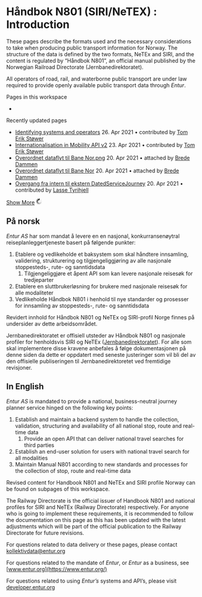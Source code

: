 # Håndbok N801 \(SIRI/NeTEX\) : Introduction

These pages describe the formats used and the necessary considerations to take when producing public transport information for Norway. The structure of the data is defined by the two formats, NeTEx and SIRI, and the content is regulated by “Håndbok N801”, an official manual published by the Norwegian Railroad Directorate \(Jernbanedirektoratet\).

All operators of road, rail, and waterborne public transport are under law required to provide openly available public transport data through _Entur_.

Pages in this workspace

* 
Recently updated pages 

*  [Identifying systems and operators](PUBLIC/Identifying-systems-and-operators_2537914775.html) 26. Apr 2021 • contributed by [Tom Erik Støwer](PUBLIC/null/display/~5d19f8a491943f0d2ac51bcd)
*  [Internationalisation in Mobility API v2](PUBLIC/Internationalisation-in-Mobility-API-v2_2527133965.html) 23. Apr 2021 • contributed by [Tom Erik Støwer](PUBLIC/null/display/~5d19f8a491943f0d2ac51bcd)
*  [Overordnet dataflyt til Bane Nor.png](PUBLIC/null/spaces/ROR/pages/664174685/Forenklet+oversikt+togdata?preview=%2F664174685%2F1978368068%2FOverordnet+dataflyt+til+Bane+Nor.png) 20. Apr 2021 • attached by [Brede Dammen](PUBLIC/null/display/~557058%3Ae58428e0-4bec-4052-b1f8-38e56aee891a)
*  [Overordnet dataflyt til Bane Nor](PUBLIC/null/spaces/ROR/pages/664174685/Forenklet+oversikt+togdata?preview=%2F664174685%2F1978302550%2FOverordnet+dataflyt+til+Bane+Nor) 20. Apr 2021 • attached by [Brede Dammen](PUBLIC/null/display/~557058%3Ae58428e0-4bec-4052-b1f8-38e56aee891a)
*  [Overgang fra intern til ekstern DatedServiceJourney](PUBLIC/Overgang-fra-intern-til-ekstern-DatedServiceJourney_2503607289.html) 20. Apr 2021 • contributed by [Lasse Tyrihjell](PUBLIC/null/display/~557058%3A7b4c3e9a-7383-4434-8265-836b623863ff)

 [Show More](/wiki/plugins/recently-updated/changes.action?theme=concise&pageSize=5&startIndex=5&searchToken=1&spaceKeys=ROR&contentType=-mail,page,comment,blogpost,attachment,userinfo,spacedesc,personalspacedesc,space,draft,custom&cursor=_sa_WzE2MTg5MDE4MzkwMDAsIlx0MjUwMzYwNzI4OSBtJTc5cmUjI0VOVFxcaj4zLCpiMmIgY3AiXQ%3D%3D) ![Please wait](../.gitbook/assets/wait.gif)

## **På norsk** <a id="Introduction-P&#xE5;norsk"></a>

_Entur AS_ har som mandat å levere en en nasjonal, konkurransenøytral reiseplanleggertjeneste basert på følgende punkter:

1. Etablere og vedlikeholde et baksystem som skal håndtere innsamling, validering, strukturering og tilgjengeliggjøring av alle nasjonale stoppesteds-, rute- og sanntidsdata
   1. Tilgjengeliggjøre et åpent API som kan levere nasjonale reisesøk for tredjeparter
2. Etablere en sluttbrukerløsning for brukere med nasjonale reisesøk for alle modaliteter
3. Vedlikeholde Håndbok N801 i henhold til nye standarder og prosesser for innsamling av stoppesteds-, rute- og sanntidsdata

Revidert innhold for Håndbok N801 og NeTEx og SIRI-profil Norge finnes på undersider av dette arbeidsområdet.

Jernbanedirektoratet er offisiell utsteder av Håndbok N801 og nasjonale profiler for henholdsvis SIRI og NeTEx \([Jernbanedirektoratet](https://www.jernbanedirektoratet.no/no/jernbanesektoren/handboker/handboker-for-samlet-kollektiv/handbok-801-nasjonale-rutedata/)\). For alle som skal implementere disse kravene anbefales å følge dokumentasjonen på denne siden da dette er oppdatert med seneste justeringer som vil bli del av den offisielle publiseringen til Jernbanedirektoretet ved fremtidige revisjoner.

## **In English** <a id="Introduction-InEnglish"></a>

_Entur AS_ is mandated to provide a national, business-neutral journey planner service hinged on the following key points:

1. Establish and maintain a backend system to handle the collection, validation, structuring and availability of all national stop, route and real-time data
   1. Provide an open API that can deliver national travel searches for third parties
2. Establish an end-user solution for users with national travel search for all modalities
3. Maintain Manual N801 according to new standards and processes for the collection of stop, route and real-time data

Revised content for Handbook N801 and NeTEx and SIRI profile Norway can be found on subpages of this workspace.

The Railway Directorate is the official issuer of Handbook N801 and national profiles for SIRI and NeTEx \(Railway Directorate\) respectively. For anyone who is going to implement these requirements, it is recommended to follow the documentation on this page as this has been updated with the latest adjustments which will be part of the official publication to the Railway Directorate for future revisions.

For questions related to data delivery or these pages, please contact [kollektivdata@entur.org](mailto:kollektivdata@entur.org)

For questions related to the mandate of _Entur_, or _Entur_ as a business, see [www.entur.org](https://www.entur.org/)

For questions related to using _Entur’s_ systems and API’s, please visit [developer.entur.org](https://developer.entur.org/)

